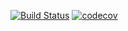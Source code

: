 [![Build Status](https://travis-ci.com/nevrome/gluesless.svg?token=vxsQ9RjxoGASGtX4Q8jc&branch=master)](https://travis-ci.com/nevrome/gluesless)
[![codecov](https://codecov.io/gh/nevrome/gluesless/branch/master/graph/badge.svg?token=CzPxma1Ac3)](https://codecov.io/gh/nevrome/gluesless)

